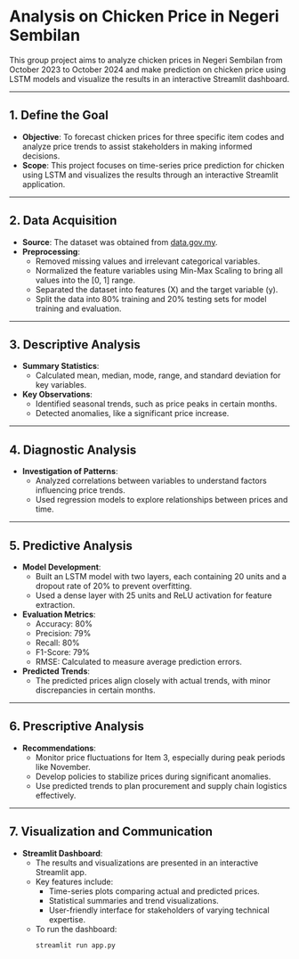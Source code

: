 # Analysis on Chicken Price in Negeri Sembilan

This group project aims to analyze chicken prices in Negeri Sembilan from October 2023 to October 2024 and make prediction on chicken price using LSTM models and visualize the results in an interactive Streamlit dashboard. 

---

## 1. Define the Goal
- **Objective**: To forecast chicken prices for three specific item codes and analyze price trends to assist stakeholders in making informed decisions.
- **Scope**: This project focuses on time-series price prediction for chicken using LSTM and visualizes the results through an interactive Streamlit application.

---

## 2. Data Acquisition
- **Source**: The dataset was obtained from [data.gov.my](https://www.data.gov.my).
- **Preprocessing**:
  - Removed missing values and irrelevant categorical variables.
  - Normalized the feature variables using Min-Max Scaling to bring all values into the [0, 1] range.
  - Separated the dataset into features (X) and the target variable (y).
  - Split the data into 80% training and 20% testing sets for model training and evaluation.

---

## 3. Descriptive Analysis
- **Summary Statistics**:
  - Calculated mean, median, mode, range, and standard deviation for key variables.
- **Key Observations**:
  - Identified seasonal trends, such as price peaks in certain months.
  - Detected anomalies, like a significant price increase.
    
---

## 4. Diagnostic Analysis
- **Investigation of Patterns**:
  - Analyzed correlations between variables to understand factors influencing price trends.
  - Used regression models to explore relationships between prices and time.

---

## 5. Predictive Analysis
- **Model Development**:
  - Built an LSTM model with two layers, each containing 20 units and a dropout rate of 20% to prevent overfitting.
  - Used a dense layer with 25 units and ReLU activation for feature extraction.
- **Evaluation Metrics**:
  - Accuracy: 80%
  - Precision: 79%
  - Recall: 80%
  - F1-Score: 79%
  - RMSE: Calculated to measure average prediction errors.
- **Predicted Trends**:
  - The predicted prices align closely with actual trends, with minor discrepancies in certain months.

---

## 6. Prescriptive Analysis
- **Recommendations**:
  - Monitor price fluctuations for Item 3, especially during peak periods like November.
  - Develop policies to stabilize prices during significant anomalies.
  - Use predicted trends to plan procurement and supply chain logistics effectively.

---

## 7. Visualization and Communication
- **Streamlit Dashboard**:
  - The results and visualizations are presented in an interactive Streamlit app.
  - Key features include:
    - Time-series plots comparing actual and predicted prices.
    - Statistical summaries and trend visualizations.
    - User-friendly interface for stakeholders of varying technical expertise.
  - To run the dashboard:
    ```bash
    streamlit run app.py
    ```
